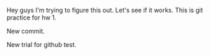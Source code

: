 Hey guys I'm trying to figure this out. Let's see if it works. This is git practice for hw 1.


New commit.




New trial for github test.

